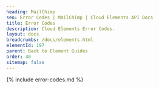 ```yaml
---
heading: MailChimp
seo: Error Codes | MailChimp | Cloud Elements API Docs
title: Error Codes
description: Cloud Elements Error Codes.
layout: docs
breadcrumbs: /docs/elements.html
elementId: 197
parent: Back to Element Guides
order: 40
sitemap: false
---
```


{% include error-codes.md %}
